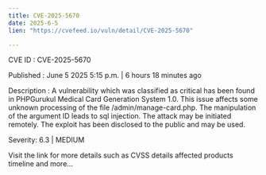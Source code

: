 ```yaml
---
title: CVE-2025-5670
date: 2025-6-5
lien: "https://cvefeed.io/vuln/detail/CVE-2025-5670"

---
```


CVE ID : CVE-2025-5670

Published :  June 5
2025
5:15 p.m. | 6 hours
18 minutes ago

Description : A vulnerability
which was classified as critical
has been found in PHPGurukul Medical Card Generation System 1.0. This issue affects some unknown processing of the file /admin/manage-card.php. The manipulation of the argument ID leads to sql injection. The attack may be initiated remotely. The exploit has been disclosed to the public and may be used.

Severity: 6.3 | MEDIUM

Visit the link for more details
such as CVSS details
affected products
timeline
and more...
